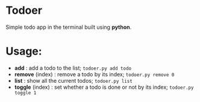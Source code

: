 # Todoer 
Simple todo app in the terminal built using  **python**.
# Usage:
- **add** : add a todo to the list;
`todoer.py add todo`
- **remove** (index)  : remove  a todo by its index;
`todoer.py remove 0`
- **list** : show all the current todos;
`todoer.py list`
- **toggle** (index) : set whether a todo is done or not by its index; 
`todoer.py toggle 1`